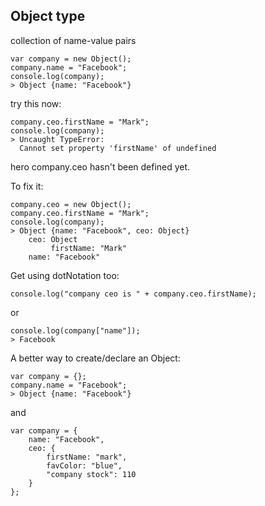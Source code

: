 ## Object type
collection of name-value pairs

    var company = new Object();
    company.name = "Facebook";
    console.log(company);
    > Object {name: "Facebook"}
    
 try this now:
 
    company.ceo.firstName = "Mark";
    console.log(company);
    > Uncaught TypeError:
      Cannot set property 'firstName' of undefined
    
hero company.ceo hasn't been defined yet.

To fix it:

    company.ceo = new Object();
    company.ceo.firstName = "Mark";
    console.log(company);
    > Object {name: "Facebook", ceo: Object}
        ceo: Object
             firstName: "Mark"
        name: "Facebook"
        
Get using dotNotation too:

    console.log("company ceo is " + company.ceo.firstName);

or 

    console.log(company["name"]);
    > Facebook
    
A better way to create/declare an Object:

    var company = {};
    company.name = "Facebook";
    > Object {name: "Facebook"}
    
and

    var company = {
        name: "Facebook",
        ceo: {
            firstName: "mark",
            favColor: "blue",
            "company stock": 110
        }
    };
    
